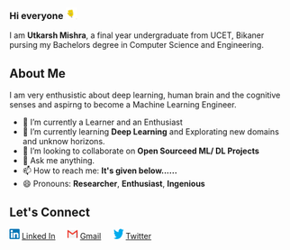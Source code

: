 ### Hi everyone <img src="/images/source.gif" width="20" height="20" />

I am **Utkarsh Mishra**, a final year undergraduate from UCET, Bikaner pursing my Bachelors degree in Computer Science and Engineering.

## About Me

I am very enthusistic about deep learning, human brain and the cognitive senses and aspirng to become a Machine Learning Engineer.

- 🔭 I’m currently a Learner and an Enthusiast
- 🌱 I’m currently learning **Deep Learning** and Explorating new domains and unknow horizons. 
- 👯 I’m looking to collaborate on **Open Sourceed ML/ DL Projects**
- 💬 Ask me anything.
- 📫 How to reach me: **It's given below......**
- 😄 Pronouns: **Researcher**, **Enthusiast**, **Ingenious**


## Let's Connect

<img src="/images/linkedin.png" alt="logo" width="18" height="18"/> [Linked In](https://www.linkedin.com/in/um07/) &emsp; <img src="/images/gmail.png" alt="logo" width="18" height="18"/> [Gmail](utkarsh.um07@gmail.com) &emsp; <img src="/images/twitter.png" alt="logo" width="18" height="18"/> [Twitter](https://twitter.com/Utkarsh10016500)

